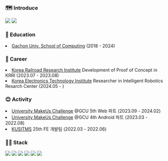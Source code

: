 ### 🗺️ Introduce
  <a href="https://hhanoo.notion.site/140a286d829d4a9ebf0cae7aa8071155?pvs=4"><img src="https://img.shields.io/badge/Notion-000000?style=for-the-badge&logo=notion&logoColor=white"/></a>
  <a href="https://www.linkedin.com/in/%ED%98%84%EC%9A%B0-%EC%A0%95-9b12bb2a3/"><img src="https://img.shields.io/badge/Linkedin-0A66C2?style=for-the-badge&logo=linkedin&logoColor=white"/></a>

### 🏫 Education
<li> <a href="https://sw.gachon.ac.kr/cms/">Gachon Univ. School of Computing</a><a> (2018 - 2024)</a>

### 📌 Career
<li> <a href="https://www.krri.re.kr">Korea Railroad Research Institute</a><a> Development of Proof of Concept in KRRI (2023.07 - 2023.08)</a>
<li> <a href="https://www.krri.re.kr">Korea Electronics Technology Institute</a><a> Researcher in Intelligent Robotics Resarch Center (2024.05 - )</a>

### 😊 Activity
  <li><a href="https://www.makeus.in/umc">University MakeUs Challenge</a> @GCU 5th Web 파트 (2023.09 - 2024.02)</li>
  <li><a href="https://www.makeus.in/umc">University MakeUs Challenge</a> @GCU 4th Android 파트 (2023.03 - 2022.08)</li>
  <li><a href="https://www.kusitms.com/">KUSITMS</a> <a>25th FE 개발팀 (2022.03 - 2022.06)</a>
    
### 👨‍💻 Stack
<img src="https://img.shields.io/badge/Python-3776AB?style=flat-square&logo=Python&logoColor=white"/>
<img src="https://img.shields.io/badge/Kotlin-7F52FF?style=flat-square&logo=Kotlin&logoColor=white"/>
<img src="https://img.shields.io/badge/HTML5-E34F26?style=flat-square&logo=HTML5&logoColor=white">
<img src="https://img.shields.io/badge/CSS3-1572B6?style=flat-square&logo=CSS3&logoColor=white"/>
<img src="https://img.shields.io/badge/JavaScript-F7DF1E?style=flat-square&logo=JavaScript&logoColor=white"/>
<img src="https://img.shields.io/badge/React-61DAFB?style=flat-squaree&logo=React&logoColor=white"/>

<!-- [![Anurag's github stats](https://github-readme-stats.vercel.app/api?username=hhanoo)](https://github.com/anuraghazra/github-readme-stats) -->

